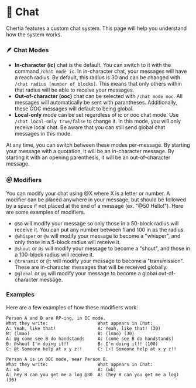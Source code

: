 # 💬 Chat

Chertia features a custom chat system. This page will help you understand how the system works.

### 🪶 Chat Modes

* **In-character (ic)** chat is the default. You can switch to it with the command `/chat mode ic`. In in-character chat, your messages will have a reach radius. By default, this radius is 30 and can be changed with `/chat radius [number of blocks]`. This means that only others within that radius will be able to receive your messages.
* **Out-of-character (ooc)** chat can be selected with `/chat mode ooc`. All messages will automatically be sent with parantheses. Additionally, these OOC messages will default to being global.
* **Local-only** mode can be set regardless of ic or ooc chat mode. Use `/chat local-only true/false` to change it. In this mode, you will only receive local chat. Be aware that you can still send global chat messages in this mode.

At any time, you can switch between these modes per-message. By starting your message with a quotation, it will be an in-character message. By starting it with an opening parenthesis, it will be an out-of-character message.

### ＠ Modifiers

You can modify your chat using @X where X is a letter or number. A modifier can be placed anywhere in your message, but should be followed by a space if not placed at the end of a message (ex. "@50 Hello!"). Here are some examples of modifiers.

* `@50` will modify your message so only those in a 50-block radius will receive it. You can put any number between 1 and 100 in as the radius.
* `@whisper` or `@w` will modify your message to become a "whisper", and only those in a 5-block radius will receive it.
* `@shout` or `@s` will modify your message to become a "shout", and those in a 100-block radius will receive it.
* `@transmit` or `@t` will modify your message to become a "transmission". These are in-character messages that will be received globally.
* `@global` or `@g` will modify your message to become a global out-of-character message.

### Examples

Here are a few examples of how these modifiers work:

```
Person A and B are RP-ing, in IC mode.
What they write:                   What appears in Chat:
A: Yeah, like that!                A: Yeah, like that! (30)
B: (lmao)                          B: (lmao) (30)
A: @g come see B do handstands     A: (come see B do handstands)
B: @shout I'm doing it!!           B: I'm doing it!! (100)
C: @t Someone help at x y z!!      C: [⚡] Someone help at x y z!!
```

```
Person A is in OOC mode, near Person B.
What they write:                   What appears in Chat:
A: wb                              A: (wb)
A: hey B can you get me a log @30  A: (hey B can you get me a log) (30)
```
